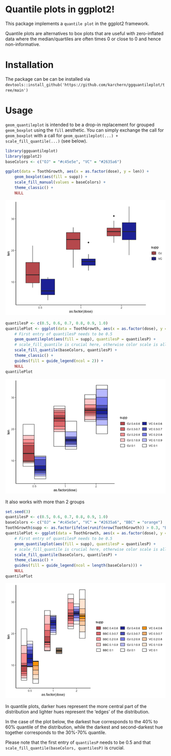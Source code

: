 
# Quantile plots in ggplot2!

This package implements a `quantile plot` in the ggplot2 framework.

Quantile plots are alternatives to box plots that are useful with
zero-inflated data where the median/quartiles are often times 0 or close
to 0 and hence non-informative.

# Installation

The package can be can be installed via
`devtools::install_github('https://github.com/karchern/ggquantileplot/tree/main')`

# Usage

`geom_quantileplot` is intended to be a drop-in replacement for grouped
`geom_boxplot` using the `fill` aesthetic. You can simply exchange the
call for `geom_boxplot` with a call for
`geom_quantileplot(...) + scale_fill_quantile(...)` (see below).

``` r
library(ggquantileplot)
library(ggplot2)
baseColors <- c("OJ" = "#c45e5e", "VC" = "#2635a6")
```

``` r
ggplot(data = ToothGrowth, aes(x = as.factor(dose), y = len)) +
    geom_boxplot(aes(fill = supp)) +
    scale_fill_manual(values = baseColors) +
    theme_classic() +
    NULL
```

![](README_files/figure-gfm/unnamed-chunk-2-1.png)<!-- -->

``` r
quantilesP <- c(0.5, 0.6, 0.7, 0.8, 0.9, 1.0)
quantilePlot <- ggplot(data = ToothGrowth, aes(x = as.factor(dose), y = len)) +
    # First entry of quantilesP needs to be 0.5
    geom_quantileplot(aes(fill = supp), quantilesP = quantilesP) +
    # scale_fill_quantile is crucial here, otherwise color scale is all over the place!
    scale_fill_quantile(baseColors, quantilesP) +
    theme_classic() +
    guides(fill = guide_legend(ncol = 2)) +
    NULL
quantilePlot
```

![](README_files/figure-gfm/unnamed-chunk-3-1.png)<!-- -->

It also works with more than 2 groups

``` r
set.seed(3)
quantilesP <- c(0.5, 0.6, 0.7, 0.8, 0.9, 1.0)
baseColors <- c("OJ" = "#c45e5e", "VC" = "#2635a6", "BBC" = "orange")
ToothGrowth$supp <- as.factor(ifelse(runif(nrow(ToothGrowth)) > 0.3, "BBC", as.vector(ToothGrowth$supp)))
quantilePlot <- ggplot(data = ToothGrowth, aes(x = as.factor(dose), y = len)) +
    # First entry of quantilesP needs to be 0.5
    geom_quantileplot(aes(fill = supp), quantilesP = quantilesP) +
    # scale_fill_quantile is crucial here, otherwise color scale is all over the place!
    scale_fill_quantile(baseColors, quantilesP) +
    theme_classic() +
    guides(fill = guide_legend(ncol = length(baseColors))) +
    NULL
quantilePlot
```

![](README_files/figure-gfm/unnamed-chunk-4-1.png)<!-- -->

In quantile plots, darker hues represent the more central part of the
distribution and lighter hues represent the ‘edges’ of the distribution.

In the case of the plot below, the darkest hue corresponds to the 40% to
60% quantile of the distribution, while the darkest and second-darkest
hue together corresponds to the 30%-70% quantile.

Please note that the first entry of `quantilesP` needs to be 0.5 and
that `scale_fill_quantile(baseColors, quantilesP)` is crucial.
